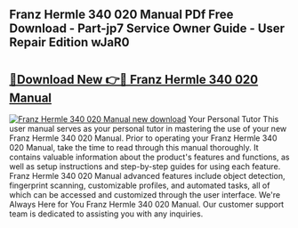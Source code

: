 ## Franz Hermle 340 020 Manual PDf Free Download - Part-jp7 Service Owner Guide - User Repair Edition wJaR0

# <h2><a href="http://bc84257.oget.top/?id=Franz+Hermle+340+020+Manual">🔗Download New 👉🔴 Franz Hermle 340 020 Manual</a></h2>

[![Franz Hermle 340 020 Manual new download](https://i.imgur.com/5g1atiW.png)](http://bc84257.oget.top/?id=Franz+Hermle+340+020+Manual)
Your Personal Tutor This user manual serves as your personal tutor in mastering the use of your new Franz Hermle 340 020 Manual. Prior to operating your Franz Hermle 340 020 Manual, take the time to read through this manual thoroughly. It contains valuable information about the product's features and functions, as well as setup instructions and step-by-step guides for using each feature. Franz Hermle 340 020 Manual advanced features include object detection, fingerprint scanning, customizable profiles, and automated tasks, all of which can be accessed and customized through the user interface. We're Always Here for You Franz Hermle 340 020 Manual. Our customer support team is dedicated to assisting you with any inquiries.
